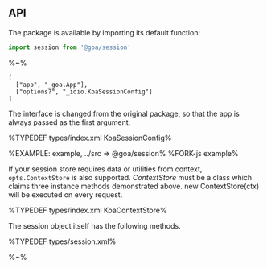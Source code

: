 ## API

The package is available by importing its default function:

```js
import session from '@goa/session'
```

%~%

```## session => _goa.Middleware
[
  ["app", "_goa.App"],
  ["options?", "_idio.KoaSessionConfig"]
]
```

The interface is changed from the original package, so that the app is always passed as the first argument.

%TYPEDEF types/index.xml KoaSessionConfig%

%EXAMPLE: example, ../src => @goa/session%
%FORK-js example%

If your session store requires data or utilities from context, `opts.ContextStore` is also supported. _ContextStore_ must be a class which claims three instance methods demonstrated above. new ContextStore(ctx) will be executed on every request.

%TYPEDEF types/index.xml KoaContextStore%

The session object itself has the following methods.

%TYPEDEF types/session.xml%

%~%